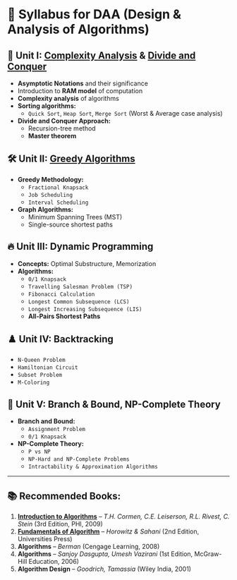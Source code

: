 # 📌 Syllabus for DAA (Design & Analysis of Algorithms)

## 📖 Unit I: [Complexity Analysis](./theory/notes/intro_to_daa.pdf) & [Divide and Conquer](./theory/notes/dac_method.pdf)
- **Asymptotic Notations** and their significance  
- Introduction to **RAM model** of computation  
- **Complexity analysis** of algorithms  
- **Sorting algorithms:**  
  - `Quick Sort`, `Heap Sort`, `Merge Sort` (Worst & Average case analysis)  
- **Divide and Conquer Approach:**
  - Recursion-tree method  
  - **Master theorem**  

## 🛠️ Unit II: [Greedy Algorithms](./theory/notes/greedy_method.pdf)  
- **Greedy Methodology:**  
  - `Fractional Knapsack`  
  - `Job Scheduling`  
  - `Interval Scheduling`  
- **Graph Algorithms:**  
  - Minimum Spanning Trees (MST)  
  - Single-source shortest paths  

## 🔥 Unit III: Dynamic Programming  
- **Concepts:** Optimal Substructure, Memorization  
- **Algorithms:**  
  - `0/1 Knapsack`  
  - `Travelling Salesman Problem (TSP)`  
  - `Fibonacci Calculation`  
  - `Longest Common Subsequence (LCS)`  
  - `Longest Increasing Subsequence (LIS)`  
  - **All-Pairs Shortest Paths**  

## ♟️ Unit IV: Backtracking  
- `N-Queen Problem`  
- `Hamiltonian Circuit`  
- `Subset Problem`  
- `M-Coloring`  

## 🚀 Unit V: Branch & Bound, NP-Complete Theory  
- **Branch and Bound:**  
  - `Assignment Problem`  
  - `0/1 Knapsack`  
- **NP-Complete Theory:**  
  - `P vs NP`  
  - `NP-Hard and NP-Complete Problems`  
  - `Intractability & Approximation Algorithms`  

---

## 📚 Recommended Books:  
1. [**Introduction to Algorithms**](books/intro_to_algo_CLRS.pdf) – *T.H. Cormen, C.E. Leiserson, R.L. Rivest, C. Stein* (3rd Edition, PHI, 2009)  
2. [**Fundamentals of Algorithm**](books/fundamentals_to_algo.pdf) – *Horowitz & Sahani* (2nd Edition, Universities Press)  
3. **Algorithms** – *Berman* (Cengage Learning, 2008)  
4. **Algorithms** – *Sanjoy Dasgupta, Umesh Vazirani* (1st Edition, McGraw-Hill Education, 2006)  
5. **Algorithm Design** – *Goodrich, Tamassia* (Wiley India, 2001)  
